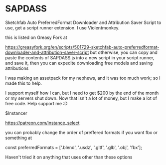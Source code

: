 # SAPDASS
Sketchfab Auto PreferredFormat Downloader and Attribution Saver Script
to use, get a script runner extension. I use Violentmonkey.

this is listed on Greasy Fork at 

https://greasyfork.org/en/scripts/501729-sketchfab-auto-preferredformat-downloader-and-attribution-saver-script
but otherwise, you can copy and paste the contents of SAPDASS.js into a new script in your script runner, and save it, then you can expedite downloading free models and saving attributions




I was making an assetpack for my nephews, and it was too much work; so I made this to help.

I support myself how I can, but I need to get $200 by the end of the month or my servers shut down. Now that isn't a lot of money, but I make a lot of free code. Help support me :D

$Instancer

https://patreon.com/instance_select

you can probably change the order of preffered formats if you want fbx or something at

const preferredFormats = ['.blend', '.usdz', '.gltf', '.glb', '.obj', 'fbx'];

Haven't tried it on anything that uses other than these options
